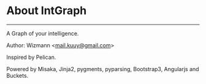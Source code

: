 # About IntGraph

<hr/>

A Graph of your intelligence.

Author: Wizmann \<mail.kuuy@gmail.com\>

Inspired by Pelican.

Powered by Misaka, Jinja2, pygments, pyparsing, Bootstrap3, Angularjs and Buckets.
